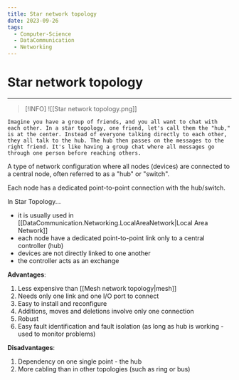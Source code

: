 ```yaml
---
title: Star network topology
date: 2023-09-26
tags:
  - Computer-Science
  - DataCommunication
  - Networking
---
```


# Star network topology

---

>[!INFO]
>![[Star network topology.png]]

```
Imagine you have a group of friends, and you all want to chat with each other. In a star topology, one friend, let's call them the "hub," is at the center. Instead of everyone talking directly to each other, they all talk to the hub. The hub then passes on the messages to the right friend. It's like having a group chat where all messages go through one person before reaching others.
```

A type of network configuration where all nodes (devices) are connected to a central node, often referred to as a "hub" or "switch".

Each node has a dedicated point-to-point connection with the hub/switch.

In Star Topology...

- it is usually used in [[DataCommunication.Networking.LocalAreaNetwork|Local Area Network]]
- each node have a dedicated point-to-point link only to a central controller (hub)
- devices are not directly linked to one another
- the controller acts as an exchange

**Advantages**:

1. Less expensive than [[Mesh network topology|mesh]]
2. Needs only one link and one I/O port to connect
3. Easy to install and reconfigure
4. Additions, moves and deletions involve only one connection
5. Robust
6. Easy fault identification and fault isolation (as long as hub is working - used to monitor problems)

**Disadvantages**:

1. Dependency on one single point - the hub
2. More cabling than in other topologies (such as ring or bus)
